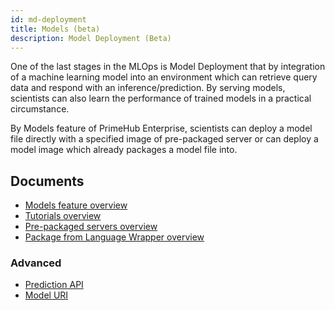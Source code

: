 ```yaml
---
id: md-deployment
title: Models (beta)
description: Model Deployment (Beta)
---
```


One of the last stages in the MLOps is Model Deployment that by integration of a machine learning model into an environment which can retrieve query data and respond with an inference/prediction. By serving models, scientists can also learn the performance of trained models in a practical circumstance.

By Models feature of PrimeHub Enterprise, scientists can deploy a model file directly with a specified image of pre-packaged server or can deploy a model image which already packages a model file into.

## Documents 

+ [Models feature overview](../model-deployment-feature)
+ [Tutorials overview](../model-deployment-tutorial-concepts)
+ [Pre-packaged servers overview](../model-deployment-prepackaged-server-intro)
+ [Package from Language Wrapper overview](../model-deployment-language-wrapper-intro)

### Advanced

+ [Prediction API](../model-deployment-prediction-apis)
+ [Model URI](../model-deployment-model-uri)